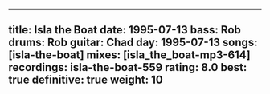 
---
title: Isla the Boat
date: 1995-07-13
bass:	Rob
drums:	Rob
guitar:	Chad
day: 1995-07-13
songs: [isla-the-boat]
mixes: [isla_the_boat-mp3-614]
recordings: isla-the-boat-559
rating: 8.0
best: true
definitive: true
weight: 10
---
